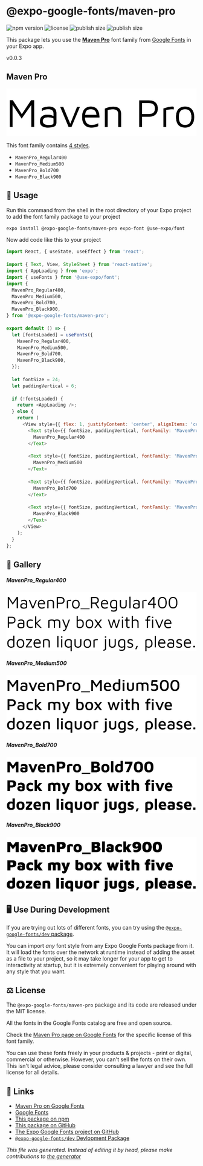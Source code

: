 # @expo-google-fonts/maven-pro

![npm version](https://flat.badgen.net/npm/v/@expo-google-fonts/maven-pro)
![license](https://flat.badgen.net/github/license/expo/google-fonts)
![publish size](https://flat.badgen.net/packagephobia/install/@expo-google-fonts/maven-pro)
![publish size](https://flat.badgen.net/packagephobia/publish/@expo-google-fonts/maven-pro)

This package lets you use the [**Maven Pro**](https://fonts.google.com/specimen/Maven+Pro) font family from [Google Fonts](https://fonts.google.com/) in your Expo app.

v0.0.3

## Maven Pro

![Maven Pro](./font-family.png)

This font family contains [4 styles](#gallery).

- `MavenPro_Regular400`
- `MavenPro_Medium500`
- `MavenPro_Bold700`
- `MavenPro_Black900`

## 🔡 Usage

Run this command from the shell in the root directory of your Expo project to add the font family package to your project
```sh
expo install @expo-google-fonts/maven-pro expo-font @use-expo/font
```

Now add code like this to your project
```js
import React, { useState, useEffect } from 'react';

import { Text, View, StyleSheet } from 'react-native';
import { AppLoading } from 'expo';
import { useFonts } from '@use-expo/font';
import {
  MavenPro_Regular400,
  MavenPro_Medium500,
  MavenPro_Bold700,
  MavenPro_Black900,
} from '@expo-google-fonts/maven-pro';

export default () => {
  let [fontsLoaded] = useFonts({
    MavenPro_Regular400,
    MavenPro_Medium500,
    MavenPro_Bold700,
    MavenPro_Black900,
  });

  let fontSize = 24;
  let paddingVertical = 6;

  if (!fontsLoaded) {
    return <AppLoading />;
  } else {
    return (
      <View style={{ flex: 1, justifyContent: 'center', alignItems: 'center' }}>
        <Text style={{ fontSize, paddingVertical, fontFamily: 'MavenPro_Regular400' }}>
          MavenPro_Regular400
        </Text>

        <Text style={{ fontSize, paddingVertical, fontFamily: 'MavenPro_Medium500' }}>
          MavenPro_Medium500
        </Text>

        <Text style={{ fontSize, paddingVertical, fontFamily: 'MavenPro_Bold700' }}>
          MavenPro_Bold700
        </Text>

        <Text style={{ fontSize, paddingVertical, fontFamily: 'MavenPro_Black900' }}>
          MavenPro_Black900
        </Text>
      </View>
    );
  }
};

```

## 📖 Gallery

##### MavenPro_Regular400
![MavenPro_Regular400](./20ff29ac0e19858eec2689ee81f18e45489d0afec4b61a21036d0c755edafcd7.ttf.png)

##### MavenPro_Medium500
![MavenPro_Medium500](./afd784d77bd20f7e76864636023d94a988f8732c47ec791f79d096b11d1c327c.ttf.png)

##### MavenPro_Bold700
![MavenPro_Bold700](./1f1c606af4cb59fd55c5e9d478e3c109eb47ee3c48c458ab10edcbcde15f0562.ttf.png)

##### MavenPro_Black900
![MavenPro_Black900](./9a922f263eff247f7ccc3823865c2b9241e10c305b6c64b3754dbb06ce6b5e33.ttf.png)


## 🖥️ Use During Development

If you are trying out lots of different fonts, you can try using the [`@expo-google-fonts/dev` package](https://github.com/expo/google-fonts/tree/master/font-packages/dev#readme).

You can import *any* font style from any Expo Google Fonts package from it. It will load the fonts
over the network at runtime instead of adding the asset as a file to your project, so it may take longer
for your app to get to interactivity at startup, but it is extremely convenient
for playing around with any style that you want.

## ⚖️ License

The `@expo-google-fonts/maven-pro` package and its code are released under the MIT license.

All the fonts in the Google Fonts catalog are free and open source.

Check the [Maven Pro page on Google Fonts](https://fonts.google.com/specimen/Maven+Pro) for the specific license of this font family.

You can use these fonts freely in your products & projects - print or digital, commercial or otherwise. However, you can't sell the fonts on their own. This isn't legal advice, please consider consulting a lawyer and see the full license for all details.

## 🔗 Links

- [Maven Pro on Google Fonts](https://fonts.google.com/specimen/Maven+Pro)
- [Google Fonts](https://fonts.google.com/)
- [This package on npm](https://www.npmjs.com/package/@expo-google-fonts/maven-pro)
- [This package on GitHub](https://github.com/expo/google-fonts/tree/master/font-packages/maven-pro)
- [The Expo Google Fonts project on GitHub](https://github.com/expo/google-fonts)
- [`@expo-google-fonts/dev` Devlopment Package](https://github.com/expo/google-fonts/tree/master/font-packages/dev)


*This file was generated. Instead of editing it by head, please make contributions to [the generator](https://github.com/expo/google-fonts/tree/master/packages/generator)*
